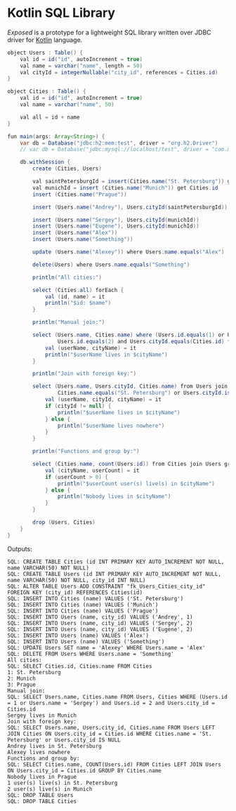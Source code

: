 Kotlin SQL Library
==================

_Exposed_ is a prototype for a lightweight SQL library written over JDBC driver for [Kotlin](https://github.com/JetBrains/kotlin) language.

```java
object Users : Table() {
    val id = id("id", autoIncrement = true)
    val name = varchar("name", length = 50)
    val cityId = integerNullable("city_id", references = Cities.id)
}

object Cities : Table() {
    val id = id("id", autoIncrement = true)
    val name = varchar("name", 50)

    val all = id + name
}

fun main(args: Array<String>) {
    var db = Database("jdbc:h2:mem:test", driver = "org.h2.Driver")
    // var db = Database("jdbc:mysql://localhost/test", driver = "com.mysql.jdbc.Driver", user = "root")

    db.withSession {
        create (Cities, Users)

        val saintPetersburgId = insert(Cities.name("St. Petersburg")) get Cities.id
        val munichId = insert (Cities.name("Munich")) get Cities.id
        insert (Cities.name("Prague"))

        insert (Users.name("Andrey"), Users.cityId(saintPetersburgId))

        insert (Users.name("Sergey"), Users.cityId(munichId))
        insert (Users.name("Eugene"), Users.cityId(munichId))
        insert (Users.name("Alex"))
        insert (Users.name("Something"))

        update (Users.name("Alexey")) where Users.name.equals("Alex")

        delete(Users) where Users.name.equals("Something")

        println("All cities:")

        select (Cities.all) forEach {
            val (id, name) = it
            println("$id: $name")
        }

        println("Manual join:")

        select (Users.name, Cities.name) where (Users.id.equals(1) or Users.name.equals("Sergey")) and
                Users.id.equals(2) and Users.cityId.equals(Cities.id) forEach {
            val (userName, cityName) = it
            println("$userName lives in $cityName")
        }

        println("Join with foreign key:")

        select (Users.name, Users.cityId, Cities.name) from Users join Cities where
                Cities.name.equals("St. Petersburg") or Users.cityId.isNull() forEach {
            val (userName, cityId, cityName) = it
            if (cityId != null) {
                println("$userName lives in $cityName")
            } else {
                println("$userName lives nowhere")
            }
        }

        println("Functions and group by:")

        select (Cities.name, count(Users.id)) from Cities join Users groupBy Cities.name forEach {
            val (cityName, userCount) = it
            if (userCount > 0) {
                println("$userCount user(s) live(s) in $cityName")
            } else {
                println("Nobody lives in $cityName")
            }
        }

        drop (Users, Cities)
    }
}
```

Outputs:

    SQL: CREATE TABLE Cities (id INT PRIMARY KEY AUTO_INCREMENT NOT NULL, name VARCHAR(50) NOT NULL)
    SQL: CREATE TABLE Users (id INT PRIMARY KEY AUTO_INCREMENT NOT NULL, name VARCHAR(50) NOT NULL, city_id INT NULL)
    SQL: ALTER TABLE Users ADD CONSTRAINT "fk_Users_Cities_city_id" FOREIGN KEY (city_id) REFERENCES Cities(id)
    SQL: INSERT INTO Cities (name) VALUES ('St. Petersburg')
    SQL: INSERT INTO Cities (name) VALUES ('Munich')
    SQL: INSERT INTO Cities (name) VALUES ('Prague')
    SQL: INSERT INTO Users (name, city_id) VALUES ('Andrey', 1)
    SQL: INSERT INTO Users (name, city_id) VALUES ('Sergey', 2)
    SQL: INSERT INTO Users (name, city_id) VALUES ('Eugene', 2)
    SQL: INSERT INTO Users (name) VALUES ('Alex')
    SQL: INSERT INTO Users (name) VALUES ('Something')
    SQL: UPDATE Users SET name = 'Alexey' WHERE Users.name = 'Alex'
    SQL: DELETE FROM Users WHERE Users.name = 'Something'
    All cities:
    SQL: SELECT Cities.id, Cities.name FROM Cities
    1: St. Petersburg
    2: Munich
    3: Prague
    Manual join:
    SQL: SELECT Users.name, Cities.name FROM Users, Cities WHERE (Users.id = 1 or Users.name = 'Sergey') and Users.id = 2 and Users.city_id = Cities.id
    Sergey lives in Munich
    Join with foreign key:
    SQL: SELECT Users.name, Users.city_id, Cities.name FROM Users LEFT JOIN Cities ON Users.city_id = Cities.id WHERE Cities.name = 'St. Petersburg' or Users.city_id IS NULL
    Andrey lives in St. Petersburg
    Alexey lives nowhere
    Functions and group by:
    SQL: SELECT Cities.name, COUNT(Users.id) FROM Cities LEFT JOIN Users ON Users.city_id = Cities.id GROUP BY Cities.name
    Nobody lives in Prague
    1 user(s) live(s) in St. Petersburg
    2 user(s) live(s) in Munich
    SQL: DROP TABLE Users
    SQL: DROP TABLE Cities